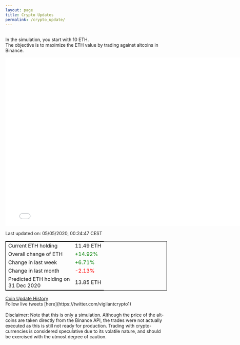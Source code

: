 ```yaml
---
layout: page
title: Crypto Updates
permalink: /crypto_update/
---
```

<br>In the simulation, you start with 10 ETH.<br>The objective is to maximize the ETH value by trading against altcoins 
in Binance.

<iframe width="775" height="525" frameborder="0" scrolling="no" src="//plotly.com/~vikramaditya91/109.embed"></iframe>

Last updated on: 05/05/2020, 00:24:47 CEST 
<table style="border:1px solid black;margin-left:auto;margin-right:auto;">
	<tbody>
	<tr>
		<td>Current ETH holding</td>
		<td>     11.49 ETH</td>
	</tr>
	<tr>
		<td>Overall change of ETH</td>
		<td><font color="green">+14.92%</font></td>
	</tr>
	<tr>
		<td>Change in last week</td>
		<td><font color="green">+6.71%</font></td>
	</tr>
	<tr>
		<td>Change in last month</td>
		<td><font color="red">-2.13%</font></td>
	</tr>
    <tr>
		<td>Predicted ETH holding on<br>31 Dec 2020</td>
		<td>     13.85 ETH</td>
	</tr>
	</tbody>
</table>
<a href="{{ site.baseurl }}/crypto_history">Coin Update History</a>
<br>
Follow live tweets [here](https://twitter.com/vigilantcrypto1)
<br>
<br>
Disclaimer:
Note that this is only a simulation. Although the price of the alt-coins are taken directly from the Binance API, the trades were not actually executed as this is still not ready for production.
Trading with crypto-currencies is considered speculative due to its volatile nature, and should be exercised with the utmost degree of caution.